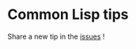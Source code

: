 # Common Lisp tips

Share a new tip in the [issues](https://github.com/lisp-tips/lisp-tips/issues) !
